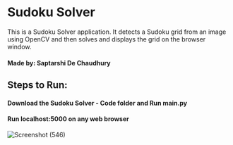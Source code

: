 # Sudoku Solver
This is a Sudoku Solver application. It detects a Sudoku grid from an image using OpenCV and then solves and displays the grid on the browser window.

#### Made by: Saptarshi De Chaudhury

## Steps to Run:

#### Download the Sudoku Solver - Code folder and Run main.py

#### Run localhost:5000 on any web browser

![Screenshot (546)](https://user-images.githubusercontent.com/46859333/177087598-db015475-028d-4565-bf87-ee940584e040.png)
